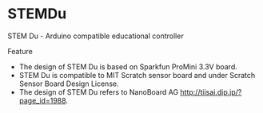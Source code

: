 STEMDu
======

STEM Du - Arduino compatible educational controller


Feature 
- The design of STEM Du is based on Sparkfun ProMini 3.3V board.
- STEM Du is compatible to MIT Scratch sensor board and under Scratch Sensor Board Design License.
- The design of STEM Du refers to NanoBoard AG http://tiisai.dip.jp/?page_id=1988.
